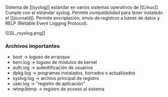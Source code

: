 Sistema de [[syslog]] estándar en varios sistemas operativos de [[Linux]]. Cumple con el estandar syslog. Permite compatibilidad para tener instalado el [[journald]]. Permite encriptación, envío de registros a bases de datos y RELP (Reliable Event Logging Protocol).

![[SL_rsyslog.png]]

### Archivos importantes
- boot -> logueo de arranque 
- kern.log -> logueo de módulos de kernel 
- auth.log -> autentificación de usuarios 
- dpkg.log -> programas instalados, borrados o actualizados 
- syslog.log -> archivo principal de registro 
- user.log -> "registro de aplicación"
- wtmp/btmp -> registro de acceso al sistema